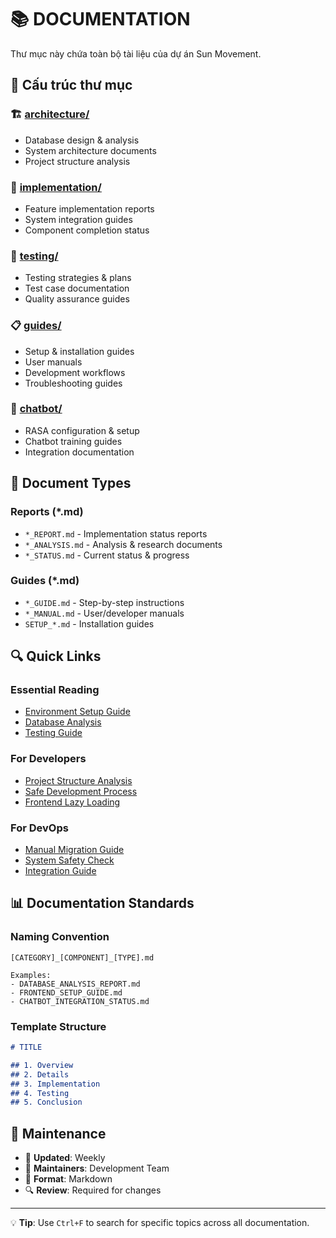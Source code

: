 # 📚 DOCUMENTATION

Thư mục này chứa toàn bộ tài liệu của dự án Sun Movement.

## 📁 Cấu trúc thư mục

### 🏗️ [architecture/](./architecture/)
- Database design & analysis
- System architecture documents  
- Project structure analysis

### 🔧 [implementation/](./implementation/)
- Feature implementation reports
- System integration guides
- Component completion status

### 🧪 [testing/](./testing/)
- Testing strategies & plans
- Test case documentation
- Quality assurance guides

### 📋 [guides/](./guides/)
- Setup & installation guides
- User manuals
- Development workflows
- Troubleshooting guides

### 🤖 [chatbot/](./chatbot/)
- RASA configuration & setup
- Chatbot training guides
- Integration documentation

## 📝 Document Types

### Reports (*.md)
- `*_REPORT.md` - Implementation status reports
- `*_ANALYSIS.md` - Analysis & research documents
- `*_STATUS.md` - Current status & progress

### Guides (*.md)
- `*_GUIDE.md` - Step-by-step instructions
- `*_MANUAL.md` - User/developer manuals
- `SETUP_*.md` - Installation guides

## 🔍 Quick Links

### Essential Reading
- [Environment Setup Guide](./guides/ENVIRONMENT_SETUP_GUIDE.md)
- [Database Analysis](./architecture/Database_Complete_Analysis.md)
- [Testing Guide](./testing/COMPREHENSIVE_TESTING_GUIDE.md)

### For Developers
- [Project Structure Analysis](./architecture/PROJECT_STRUCTURE_ANALYSIS_AND_OPTIMIZATION.md)
- [Safe Development Process](./guides/SAFE_DEVELOPMENT_PROCESS.md)
- [Frontend Lazy Loading](./guides/FRONTEND_LAZY_LOADING_ANALYSIS.md)

### For DevOps
- [Manual Migration Guide](./guides/MANUAL_MIGRATION_GUIDE.md)
- [System Safety Check](./implementation/SYSTEM_SAFETY_CHECK.md)
- [Integration Guide](./implementation/INTEGRATED_SYSTEM_GUIDE.md)

## 📊 Documentation Standards

### Naming Convention
```
[CATEGORY]_[COMPONENT]_[TYPE].md

Examples:
- DATABASE_ANALYSIS_REPORT.md
- FRONTEND_SETUP_GUIDE.md
- CHATBOT_INTEGRATION_STATUS.md
```

### Template Structure
```markdown
# TITLE

## 1. Overview
## 2. Details  
## 3. Implementation
## 4. Testing
## 5. Conclusion
```

## 🔄 Maintenance

- 📅 **Updated**: Weekly
- 👥 **Maintainers**: Development Team
- 📝 **Format**: Markdown
- 🔍 **Review**: Required for changes

---

💡 **Tip**: Use `Ctrl+F` to search for specific topics across all documentation.
